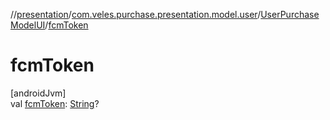 //[presentation](../../../index.md)/[com.veles.purchase.presentation.model.user](../index.md)/[UserPurchaseModelUI](index.md)/[fcmToken](fcm-token.md)

# fcmToken

[androidJvm]\
val [fcmToken](fcm-token.md): [String](https://kotlinlang.org/api/latest/jvm/stdlib/kotlin/-string/index.html)?
